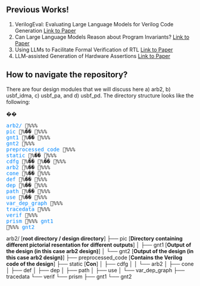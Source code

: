 ## Previous Works!

 1. VerilogEval: Evaluating Large Language Models for Verilog Code Generation [Link to Paper](https://arxiv.org/pdf/2309.07544.pdf)
 2. Can Large Language Models Reason about Program Invariants? [Link to Paper](https://openreview.net/pdf?id=mXv2aVqUGG)
 3. Using LLMs to Facilitate Formal Verification of RTL [Link to Paper](https://browse.arxiv.org/pdf/2309.09437.pdf)
 4. LLM-assisted Generation of Hardware Assertions [Link to Paper](https://arxiv.org/pdf/2306.14027.pdf)

## How to navigate the repository?
There are four design modules that we will discuss here a) arb2, b) usbf_idma, c) usbf_pa, and d) usbf_pd.
The directory structure looks like the following:

��<pre><font color="#0087FF">arb2/</font> %%% <font color="#0087FF">pic</font> %�� %%% <font color="#0087FF">gnt1</font> %�� %%% <font color="#0087FF">gnt2</font> %%% <font color="#0087FF">preprocessed_code</font> %%% <font color="#0087FF">static</font> %�� %%% <font color="#0087FF">cdfg</font> %�� %�� %%% <font color="#0087FF">arb2</font> %�� %%% <font color="#0087FF">cone</font> %�� %%% <font color="#0087FF">def</font> %�� %%% <font color="#0087FF">dep</font> %�� %%% <font color="#0087FF">path</font> %�� %%% <font color="#0087FF">use</font> %�� %%% <font color="#0087FF">var_dep_graph</font> %%% <font color="#0087FF">tracedata</font> %%% <font color="#0087FF">verif</font> %%% <font color="#0087FF">prism</font> %%% <font color="#0087FF">gnt1</font> %%% <font color="#0087FF">gnt2</font> </pre>
arb2/ [**root directory / design directory**]
├── pic [**Directory containing different pictorial resentation for different outputs**]
│   ├── gnt1 [**Output of the design (in this case arb2 design)**]
│   └── gnt2 [**Output of the design (in this case arb2 design)**]
├── preprocessed_code [**Contains the Verilog code of the design**]
├── static [**Con**]
│   ├── cdfg
│   │   └── arb2
│   ├── cone
│   ├── def
│   ├── dep
│   ├── path
│   ├── use
│   └── var_dep_graph
├── tracedata
└── verif
    └── prism
        ├── gnt1
        └── gnt2

<!--stackedit_data:
eyJoaXN0b3J5IjpbLTEwMzQ2NjUzOTYsMTg0NTYyMjU1NF19
-->